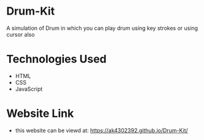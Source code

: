 # Drum-Kit
A simulation of Drum in which you can play drum using key strokes or using cursor also

# Technologies Used
* HTML
* CSS
* JavaScript

# Website Link
* this website can be viewd at: https://ak4302392.github.io/Drum-Kit/
